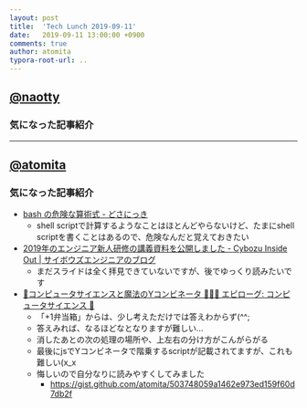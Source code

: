 ```yaml
---
layout: post
title:  'Tech Lunch 2019-09-11'
date:   2019-09-11 13:00:00 +0900
comments: true
author: atomita
typora-root-url: ..
---
```


## [@naotty](https://github.com/naotty)

### 気になった記事紹介

----

## [@atomita](https://github.com/atomita)

### 気になった記事紹介

- [bash の危険な算術式 - どさにっき](http://ya.maya.st/d/201909a.html)
  - shell scriptで計算するようなことはほとんどやらないけど、たまにshell scriptを書くことはあるので、危険なんだと覚えておきたい
- [2019年のエンジニア新人研修の講義資料を公開しました - Cybozu Inside Out | サイボウズエンジニアのブログ](https://blog.cybozu.io/entry/2019/09/05/080000)
  - まだスライドは全く拝見できていないですが、後でゆっくり読みたいです
- [💭コンピュータサイエンスと魔法のYコンビネータ 👨🏻‍🦳 エピローグ: コンピュータサイエンス 🍱](https://yj.chibicode.com)
  - 「+1弁当箱」からは、少し考えただけでは答えわからず(^^;
  - 答えみれば、なるほどなとなりますが難しい...
  - 消したあとの次の処理の場所や、上左右の分け方がこんがらがる
  - 最後にjsでYコンビネータで階乗するscriptが記載されてますが、これも難しい(x_x
  - 悔しいので自分なりに読みやすくしてみました
    - https://gist.github.com/atomita/503748059a1462e973ed159f60d7db2f
